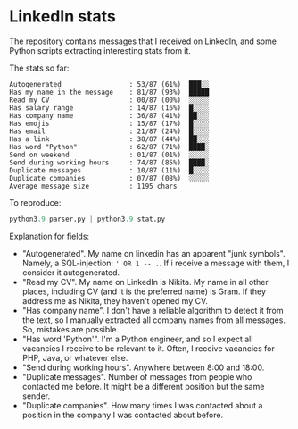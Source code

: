 # LinkedIn stats

The repository contains messages that I received on LinkedIn, and some Python scripts extracting interesting stats from it.

The stats so far:

```raw
Autogenerated                 : 53/87 (61%)  ███░░
Has my name in the message    : 81/87 (93%)  █████
Read my CV                    : 00/87 (00%)  ░░░░░
Has salary range              : 14/87 (16%)  █░░░░
Has company name              : 36/87 (41%)  ██░░░
Has emojis                    : 15/87 (17%)  █░░░░
Has email                     : 21/87 (24%)  █░░░░
Has a link                    : 38/87 (44%)  ██░░░
Has word "Python"             : 62/87 (71%)  ████░
Send on weekend               : 01/87 (01%)  ░░░░░
Send during working hours     : 74/87 (85%)  ████░
Duplicate messages            : 10/87 (11%)  █░░░░
Duplicate companies           : 07/87 (08%)  ░░░░░
Average message size          : 1195 chars
```

To reproduce:

```python
python3.9 parser.py | python3.9 stat.py
```

Explanation for fields:

+ "Autogenerated". My name on linkedin has an apparent "junk symbols". Namely, a SQL-injection: `' OR 1 -- .`. If i receive a message with them, I consider it autogenerated.
+ "Read my CV". My name on LinkedIn is Nikita. My name in all other places, including CV (and it is the preferred name) is Gram. If they address me as Nikita, they haven't opened my CV.
+ "Has company name". I don't have a reliable algorithm to detect it from the text, so I manually extracted all company names from all messages. So, mistakes are possible.
+ "Has word 'Python'". I'm a Python engineer, and so I expect all vacancies I receive to be relevant to it. Often, I receive vacancies for PHP, Java, or whatever else.
+ "Send during working hours". Anywhere between 8:00 and 18:00.
+ "Duplicate messages". Number of messages from people who contacted me before. It might be a different position but the same sender.
+ "Duplicate companies". How many times I was contacted about a position in the company I was contacted about before.
